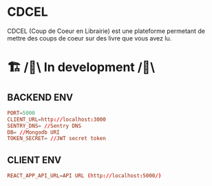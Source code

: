 # CDCEL
CDCEL (Coup de Coeur en Librairie) est une plateforme permetant de mettre des coups de coeur sur des livre que vous avez lu.

# 🏗️ /🚧\ In development /🚧\

## BACKEND ENV
```conf
PORT=5000
CLIENT_URL=http://localhost:3000
SENTRY_DNS= //Sentry DNS
DB= //Mongodb URI
TOKEN_SECRET= //JWT secret token
```

## CLIENT ENV
```conf
REACT_APP_API_URL=API URL (http://localhost:5000/)
```